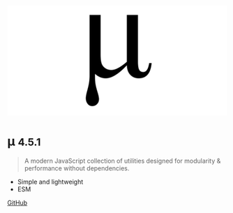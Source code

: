 ![logo](media/mu.png)

# µ <small>4.5.1</small>

> A modern JavaScript collection of utilities designed for modularity & performance without dependencies.

- Simple and lightweight
- ESM

[GitHub](https://github.com/efureev/mu)
